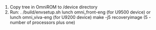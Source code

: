 1) Copy tree in OmniROM  to /device directory
2) Run:
    . /build/envsetup.sh
    lunch omni_front-eng (for U9500 device) or lunch omni_viva-eng (for U9200 device)
    make -j5 recoveryimage (5 - number of processors plus one)
